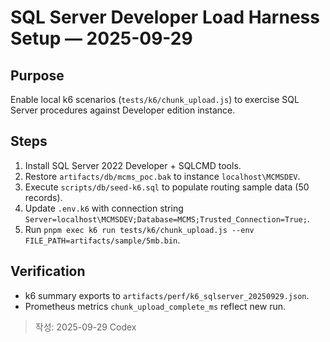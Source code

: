 # SQL Server Developer Load Harness Setup — 2025-09-29

## Purpose
Enable local k6 scenarios (`tests/k6/chunk_upload.js`) to exercise SQL Server procedures against Developer edition instance.

## Steps
1. Install SQL Server 2022 Developer + SQLCMD tools.
2. Restore `artifacts/db/mcms_poc.bak` to instance `localhost\MCMSDEV`.
3. Execute `scripts/db/seed-k6.sql` to populate routing sample data (50 records).
4. Update `.env.k6` with connection string `Server=localhost\MCMSDEV;Database=MCMS;Trusted_Connection=True;`.
5. Run `pnpm exec k6 run tests/k6/chunk_upload.js --env FILE_PATH=artifacts/sample/5mb.bin`.

## Verification
- k6 summary exports to `artifacts/perf/k6_sqlserver_20250929.json`.
- Prometheus metrics `chunk_upload_complete_ms` reflect new run.

> 작성: 2025-09-29 Codex
